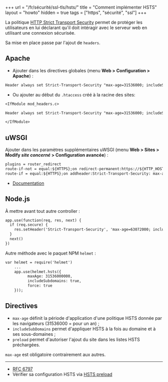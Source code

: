+++
url = "/fr/sécurité/ssl-tls/hsts/"
title = "Comment implémenter HSTS"
layout = "howto"
hidden = true
tags = ["https", "sécurité", "ssl"]
+++

La politique [HTTP Strict Transport Security](https://fr.wikipedia.org/wiki/HTTP_Strict_Transport_Security) permet de protéger les utilisateurs en lui déclarant qu'il doit intéragir avec le serveur web en utilisant une connexion sécurisée.

Sa mise en place passe par l'ajout de `headers`.

## Apache

- Ajouter dans les directives globales (menu **Web > Configuration > Apache**) :

```txt
Header always set Strict-Transport-Security "max-age=31536000; includeSubDomains"
```

- Ou ajouter au début du `.htaccess` créé à la racine des sites:

```txt
<IfModule mod_headers.c>

Header always set Strict-Transport-Security "max-age=31536000; includeSubDomains"

</IfModule>
```


## uWSGI

Ajouter dans les paramètres supplémentaires uWSGI (menu **Web > Sites > Modify _site concerné_ > Configuration avancée**) :

```txt
plugins = router_redirect
route-if-not = equal:${HTTPS};on redirect-permanent:https://${HTTP_HOST}${REQUEST_URI}
route-if = equal:${HTTPS};on addheader:Strict-Transport-Security: max-age=31536000
```

- [Documentation](https://uwsgi-docs.readthedocs.io/en/latest/Snippets.html)

## Node.js

À mettre avant tout autre controller :

```txt
app.use(function(req, res, next) {
  if (req.secure) {
    res.setHeader('Strict-Transport-Security', 'max-age=63072000; includeSubDomains') // 2 years
  }
  next()
})
```

Autre méthode avec le paquet NPM `helmet` :

```txt
var helmet = require('helmet')
    ... 
    app.use(helmet.hsts({
          maxAge: 31536000000,
          includeSubdomains: true,
          force: true
    }));
```

## Directives

* `max-age` définit la période d'application d'une politique HSTS donnée par les navigateurs (31536000 = pour un an) ;
* `includeSubDomains` permet d'appliquer HSTS à la fois au domaine et à ses sous-domaines ;
* `preload` permet d'autoriser l'ajout du site dans les listes HSTS préchargées.

`max-age` est obligatoire contrairement aux autres.

---
- [RFC 6797](https://tools.ietf.org/html/rfc6797)
- Vérifier sa configuration HSTS via [HSTS preload](https://hstspreload.org/)

